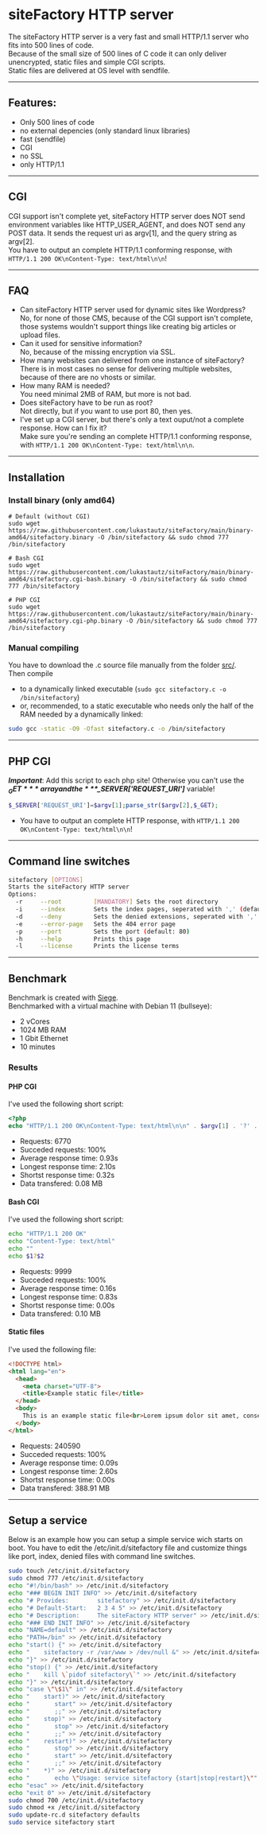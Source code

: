 # siteFactory HTTP server
The siteFactory HTTP server is a very fast and small HTTP/1.1 server who fits into 500 lines of code.<br>
Because of the small size of 500 lines of C code it can only deliver unencrypted, static files and simple CGI scripts.<br>
Static files are delivered at OS level with sendfile.<hr>
## Features:
- Only 500 lines of code
- no external depencies (only standard linux libraries)
- fast (sendfile)
- CGI
- no SSL
- only HTTP/1.1
<hr>

## CGI
CGI support isn't complete yet, siteFactory HTTP server does NOT send environment variables like HTTP_USER_AGENT, and does NOT send any POST data. It sends the request uri as argv[1], and the query string as argv[2].<br>
You have to output an complete HTTP/1.1 conforming response, with ``HTTP/1.1 200 OK\nContent-Type: text/html\n\n``!
<hr>

## FAQ
- Can siteFactory HTTP server used for dynamic sites like Wordpress?<br>No, for none of those CMS, because of the CGI support isn't complete, those systems wouldn't support things like creating big articles or upload files.
- Can it used for sensitive information?<br>No, because of the missing encryption via SSL.
- How many websites can delivered from one instance of siteFactory?<br>There is in most cases no sense for delivering multiple websites, because of there are no vhosts or similar.
- How many RAM is needed?<br>You need minimal 2MB of RAM, but more is not bad.
- Does siteFactory have to be run as root?<br>Not directly, but if you want to use port 80, then yes.
- I've set up a CGI server, but there's only a text ouput/not a complete response. How can I fix it?<br>Make sure you're sending an complete HTTP/1.1 conforming response, with ``HTTP/1.1 200 OK\nContent-Type: text/html\n\n``.
<hr>

## Installation
### Install binary (only amd64)
```bash#
# Default (without CGI)
sudo wget https://raw.githubusercontent.com/lukastautz/siteFactory/main/binary-amd64/sitefactory.binary -O /bin/sitefactory && sudo chmod 777 /bin/sitefactory

# Bash CGI
sudo wget https://raw.githubusercontent.com/lukastautz/siteFactory/main/binary-amd64/sitefactory.cgi-bash.binary -O /bin/sitefactory && sudo chmod 777 /bin/sitefactory

# PHP CGI
sudo wget https://raw.githubusercontent.com/lukastautz/siteFactory/main/binary-amd64/sitefactory.cgi-php.binary -O /bin/sitefactory && sudo chmod 777 /bin/sitefactory
```
### Manual compiling
You have to download the .c source file manually from the folder <a href="https://github.com/lukastautz/siteFactory/tree/main/src">src/</a>.<br>Then compile
- to a dynamically linked executable (``sudo gcc sitefactory.c -o /bin/sitefactory``)
- or, recommended, to a static executable who needs only the half of the RAM needed by a dynamically linked:
```bash
sudo gcc -static -O9 -Ofast sitefactory.c -o /bin/sitefactory
```
<hr>

## PHP CGI
***Important***: Add this script to each php site! Otherwise you can't use the ***$_GET*** array and the ***$_SERVER['REQUEST_URI']*** variable!
```php
$_SERVER['REQUEST_URI']=$argv[1];parse_str($argv[2],$_GET);
```
- You have to output an complete HTTP response, with ``HTTP/1.1 200 OK\nContent-Type: text/html\n\n``!
<hr>

## Command line switches
```bash
sitefactory [OPTIONS]
Starts the siteFactory HTTP server
Options:
  -r     --root         [MANDATORY] Sets the root directory
  -i     --index        Sets the index pages, seperated with ',' (default: index.html)
  -d     --deny         Sets the denied extensions, seperated with ',' (for example 'txt,html')
  -e     --error-page   Sets the 404 error page
  -p     --port         Sets the port (default: 80)
  -h     --help         Prints this page
  -l     --license      Prints the license terms
```
<hr>

## Benchmark
Benchmark is created with <a href="https://github.com/JoeDog/siege">Siege</a>.<br>
Benchmarked with a virtual machine with Debian 11 (bullseye):
- 2 vCores
- 1024 MB RAM
- 1 Gbit Ethernet
- 10 minutes
### Results
#### PHP CGI
I've used the following short script:
```php
<?php
echo "HTTP/1.1 200 OK\nContent-Type: text/html\n\n" . $argv[1] . '?' . $argv[2] . "\n";
```
- Requests: 6770
- Succeded requests: 100%
- Average response time: 0.93s
- Longest response time: 2.10s
- Shortst response time: 0.32s
- Data transfered: 0.08 MB
#### Bash CGI
I've used the following short script:
```bash
echo "HTTP/1.1 200 OK"
echo "Content-Type: text/html"
echo ""
echo $1?$2
```
- Requests: 9999
- Succeded requests: 100%
- Average response time: 0.16s
- Longest response time: 0.83s
- Shortst response time: 0.00s
- Data transfered: 0.10 MB
#### Static files
I've used the following file:
```html
<!DOCTYPE html>
<html lang="en">
  <head>
    <meta charset="UTF-8">
	<title>Example static file</title>
  </head>
  <body>
    This is an example static file<br>Lorem ipsum dolor sit amet, consetetur sadipscing elitr, sed diam nonumy eirmod tempor invidunt ut labore et dolore magna aliquyam erat, sed diam voluptua. At vero eos et accusam et justo duo dolores et ea rebum. Stet clita kasd gubergren, no sea takimata sanctus est Lorem ipsum dolor sit amet. Lorem ipsum dolor sit amet, consetetur sadipscing elitr, sed diam nonumy eirmod tempor invidunt ut labore et dolore magna aliquyam erat, sed diam voluptua. At vero eos et accusam et justo duo dolores et ea rebum. Stet clita kasd gubergren, no sea takimata sanctus est Lorem ipsum dolor sit amet. Lorem ipsum dolor sit amet, consetetur sadipscing elitr, sed diam nonumy eirmod tempor invidunt ut labore et dolore magna aliquyam erat, sed diam voluptua. At vero eos et accusam et justo duo dolores et ea rebum. Stet clita kasd gubergren, no sea takimata sanctus est Lorem ipsum dolor sit amet.<br>Duis autem vel eum iriure dolor in hendrerit in vulputate velit esse molestie consequat, vel illum dolore eu feugiat nulla facilisis at vero eros et accumsan et iusto odio dignissim qui blandit praesent luptatum zzril delenit augue duis dolore te feugait nulla facilisi. Lorem ipsum dolor sit amet, consectetuer adipiscing elit, sed diam nonummy nibh euismod tincidunt ut laoreet dolore magna aliquam erat volutpat.<br>Ut wisi enim ad minim veniam, quis nostrud exerci tation ullamcorper suscipit lobortis nisl ut aliquip ex ea commodo consequat. Duis autem vel eum iriure dolor in hendrerit in vulputate velit esse
  </body>
</html>
```
- Requests: 240590
- Succeded requests: 100%
- Average response time: 0.09s
- Longest response time: 2.60s
- Shortst response time: 0.00s
- Data transfered: 388.91 MB
<hr>

## Setup a service
Below is an example how you can setup a simple service wich starts on boot. You have to edit the /etc/init.d/sitefactory file and customize things like port, index, denied files with command line switches.
```bash
sudo touch /etc/init.d/sitefactory
sudo chmod 777 /etc/init.d/sitefactory
echo "#!/bin/bash" >> /etc/init.d/sitefactory
echo "### BEGIN INIT INFO" >> /etc/init.d/sitefactory
echo "# Provides:        sitefactory" >> /etc/init.d/sitefactory
echo "# Default-Start:   2 3 4 5" >> /etc/init.d/sitefactory
echo "# Description:     The siteFactory HTTP server" >> /etc/init.d/sitefactory
echo "### END INIT INFO" >> /etc/init.d/sitefactory
echo "NAME=default" >> /etc/init.d/sitefactory
echo "PATH=/bin" >> /etc/init.d/sitefactory
echo "start() {" >> /etc/init.d/sitefactory
echo "    sitefactory -r /var/www > /dev/null &" >> /etc/init.d/sitefactory
echo "}" >> /etc/init.d/sitefactory
echo "stop() {" >> /etc/init.d/sitefactory
echo "    kill \`pidof sitefactory\`" >> /etc/init.d/sitefactory
echo "}" >> /etc/init.d/sitefactory
echo "case \"\$1\" in" >> /etc/init.d/sitefactory
echo "    start)" >> /etc/init.d/sitefactory
echo "       start" >> /etc/init.d/sitefactory
echo "       ;;" >> /etc/init.d/sitefactory
echo "    stop)" >> /etc/init.d/sitefactory
echo "       stop" >> /etc/init.d/sitefactory
echo "       ;;" >> /etc/init.d/sitefactory
echo "    restart)" >> /etc/init.d/sitefactory
echo "       stop" >> /etc/init.d/sitefactory
echo "       start" >> /etc/init.d/sitefactory
echo "       ;;" >> /etc/init.d/sitefactory
echo "    *)" >> /etc/init.d/sitefactory
echo "       echo \"Usage: service sitefactory {start|stop|restart}\"" >> /etc/init.d/sitefactory
echo "esac" >> /etc/init.d/sitefactory
echo "exit 0" >> /etc/init.d/sitefactory
sudo chmod 700 /etc/init.d/sitefactory
sudo chmod +x /etc/init.d/sitefactory
sudo update-rc.d sitefactory defaults
sudo service sitefactory start
```
